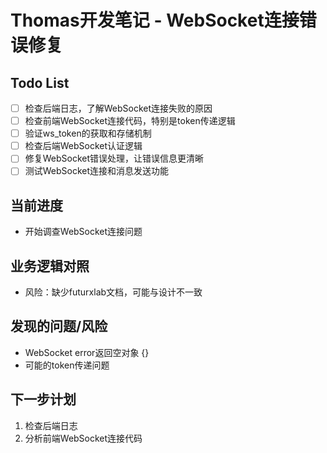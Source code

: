 # Thomas开发笔记 - WebSocket连接错误修复

## Todo List
- [ ] 检查后端日志，了解WebSocket连接失败的原因
- [ ] 检查前端WebSocket连接代码，特别是token传递逻辑
- [ ] 验证ws_token的获取和存储机制
- [ ] 检查后端WebSocket认证逻辑
- [ ] 修复WebSocket错误处理，让错误信息更清晰
- [ ] 测试WebSocket连接和消息发送功能

## 当前进度
- 开始调查WebSocket连接问题

## 业务逻辑对照
- 风险：缺少futurxlab文档，可能与设计不一致

## 发现的问题/风险
- WebSocket error返回空对象 {}
- 可能的token传递问题

## 下一步计划
1. 检查后端日志
2. 分析前端WebSocket连接代码